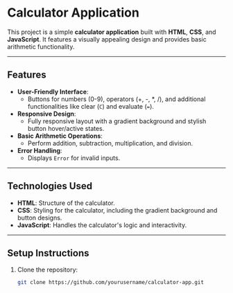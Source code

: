 # Calculator Application

This project is a simple **calculator application** built with **HTML**, **CSS**, and **JavaScript**. It features a visually appealing design and provides basic arithmetic functionality.

---

## Features

- **User-Friendly Interface**:
  - Buttons for numbers (0-9), operators (+, -, *, /), and additional functionalities like clear (`C`) and evaluate (`=`).
- **Responsive Design**:
  - Fully responsive layout with a gradient background and stylish button hover/active states.
- **Basic Arithmetic Operations**:
  - Perform addition, subtraction, multiplication, and division.
- **Error Handling**:
  - Displays `Error` for invalid inputs.

---

## Technologies Used

- **HTML**: Structure of the calculator.
- **CSS**: Styling for the calculator, including the gradient background and button designs.
- **JavaScript**: Handles the calculator's logic and interactivity.

---

## Setup Instructions

1. Clone the repository:
   ```bash
   git clone https://github.com/yourusername/calculator-app.git
